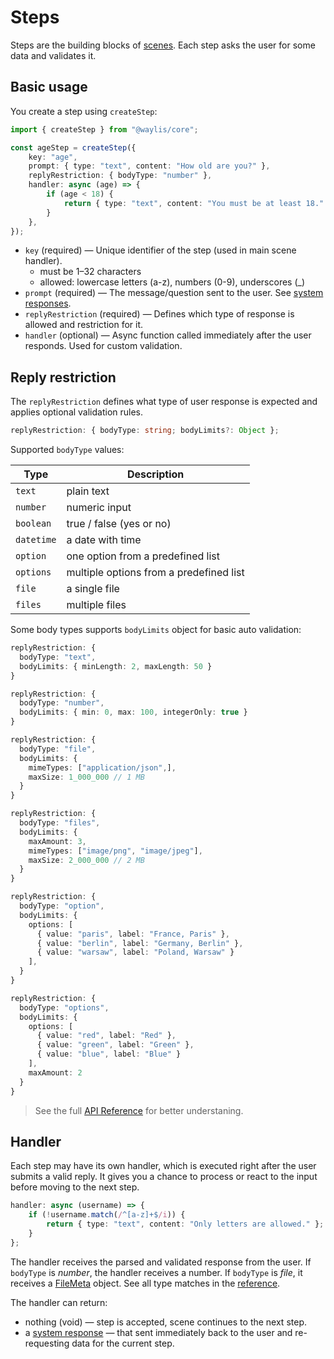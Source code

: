 # Steps

Steps are the building blocks of [scenes](/fundamentals/scenes). Each step asks the user for some data and validates it.

## Basic usage

You create a step using `createStep`:

```ts
import { createStep } from "@waylis/core";
```

```ts
const ageStep = createStep({
    key: "age",
    prompt: { type: "text", content: "How old are you?" },
    replyRestriction: { bodyType: "number" },
    handler: async (age) => {
        if (age < 18) {
            return { type: "text", content: "You must be at least 18." };
        }
    },
});
```

-   `key` (required) — Unique identifier of the step (used in main scene handler).
    -   must be 1–32 characters
    -   allowed: lowercase letters (a-z), numbers (0-9), underscores (\_)
-   `prompt` (required) — The message/question sent to the user. See [system responses](/fundamentals/scenes#system-responses).
-   `replyRestriction` (required) — Defines which type of response is allowed and restriction for it.
-   `handler` (optional) — Async function called immediately after the user responds. Used for custom validation.

## Reply restriction

The `replyRestriction` defines what type of user response is expected and applies optional validation rules.

```ts
replyRestriction: { bodyType: string; bodyLimits?: Object };
```

Supported `bodyType` values:

| Type       | Description                             |
| ---------- | --------------------------------------- |
| `text`     | plain text                              |
| `number`   | numeric input                           |
| `boolean`  | true / false (yes or no)                |
| `datetime` | a date with time                        |
| `option`   | one option from a predefined list       |
| `options`  | multiple options from a predefined list |
| `file`     | a single file                           |
| `files`    | multiple files                          |

Some body types supports `bodyLimits` object for basic auto validation:

```ts
replyRestriction: {
  bodyType: "text",
  bodyLimits: { minLength: 2, maxLength: 50 }
}
```

```ts
replyRestriction: {
  bodyType: "number",
  bodyLimits: { min: 0, max: 100, integerOnly: true }
}
```

```ts
replyRestriction: {
  bodyType: "file",
  bodyLimits: {
    mimeTypes: ["application/json",],
    maxSize: 1_000_000 // 1 MB
  }
}
```

```ts
replyRestriction: {
  bodyType: "files",
  bodyLimits: {
    maxAmount: 3,
    mimeTypes: ["image/png", "image/jpeg"],
    maxSize: 2_000_000 // 2 MB
  }
}
```

```ts
replyRestriction: {
  bodyType: "option",
  bodyLimits: {
    options: [
      { value: "paris", label: "France, Paris" },
      { value: "berlin", label: "Germany, Berlin" },
      { value: "warsaw", label: "Poland, Warsaw" }
    ],
  }
}
```

```ts
replyRestriction: {
  bodyType: "options",
  bodyLimits: {
    options: [
      { value: "red", label: "Red" },
      { value: "green", label: "Green" },
      { value: "blue", label: "Blue" }
    ],
    maxAmount: 2
  }
}
```

> See the full [API Reference](/api) for better understaning.

## Handler

Each step may have its own handler, which is executed right after the user submits a valid reply. It gives you a chance to process or react to the input before moving to the next step.

```ts
handler: async (username) => {
    if (!username.match(/^[a-z]+$/i)) {
        return { type: "text", content: "Only letters are allowed." };
    }
};
```

The handler receives the parsed and validated response from the user. If `bodyType` is _number_, the handler receives a number. If `bodyType` is _file_, it receives a [FileMeta](/api) object. See all type matches in the [reference](/api).

The handler can return:

-   nothing (void) — step is accepted, scene continues to the next step.
-   a [system response](/fundamentals/scenes#system-responses) — that sent immediately back to the user and re-requesting data for the current step.
